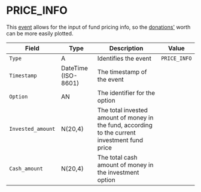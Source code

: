 # PRICE_INFO

This [event](../event) allows for the input of fund pricing info, so the [donations'](../donation) worth can be more easily plotted.

| Field             | Type                | Description                                                                                    | Value        |
| ----------------- | ------------------- | ---------------------------------------------------------------------------------------------- | ------------ |
| `Type`            | A                   | Identifies the event                                                                           | `PRICE_INFO` |
| `Timestamp`       | DateTime (ISO-8601) | The timestamp of the event                                                                     |              |
| `Option`          | AN                  | The identifier for the option                                                                  |              |
| `Invested_amount` | N(20,4)             | The total invested amount of money in the fund, according to the current investment fund price |              |
| `Cash_amount`     | N(20,4)             | The total cash amount of money in the investment option                                        |              |
